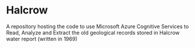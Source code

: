 # Halcrow
A repository hosting the code to use Microsoft Azure Cognitive Services to Read, Analyze and Extract the old geological records stored in Halcrow water report (written in 1969)
